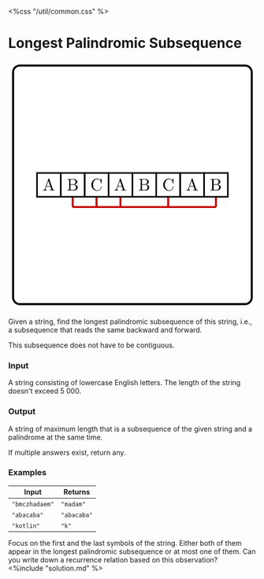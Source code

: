 <%css "/util/common.css" %>

# Longest Palindromic Subsequence

<div class="logo">
    <img src="../../images/palindromic_logo.png">
</div>

Given a string, find the longest palindromic subsequence of this string, 
i.e., a subsequence that reads the same backward and forward.

This subsequence does not have to be contiguous.

### Input

A string consisting of lowercase English letters.
The length of the string doesn't exceed $5\ 000$. 

### Output

A string of maximum length that is a subsequence of the given string
and a palindrome at the same time.

If multiple answers exist, return any.

### Examples

<div class="samples">

| Input          | Returns     |
|----------------|-------------|
| `"bmczhadaem"` | `"madam"`   |
| `"abacaba"`    | `"abacaba"` |
| `"kotlin"`     | `"k"`       |

</div>

<div class="hint">
Focus on the first and the last symbols of the string. Either both of them appear
in the longest palindromic subsequence or at most one of them. Can you write
down a recurrence relation based on this observation?
</div>

<div class="hint">
<%include "solution.md" %>
</div>
